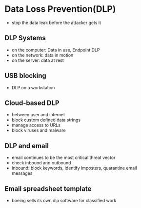 # Data Loss Prevention(DLP)

- stop the data leak before the attacker gets it

## DLP Systems

- on the computer: Data in use, Endpoint DLP
- on the network: data in motion
- on the server: data at rest

## USB blocking

- DLP on a workstation

## Cloud-based DLP

- between user and internet
- block custom defined data strings
- manage access to URLs
- block viruses and malware

## DLP and email

- email continues to be the most critical threat vector
- check inbound and outbound
- inbound: block keywords, identify imposters, quarantine email messages

## Email spreadsheet template

- boeing sells its own dlp software for classified work
